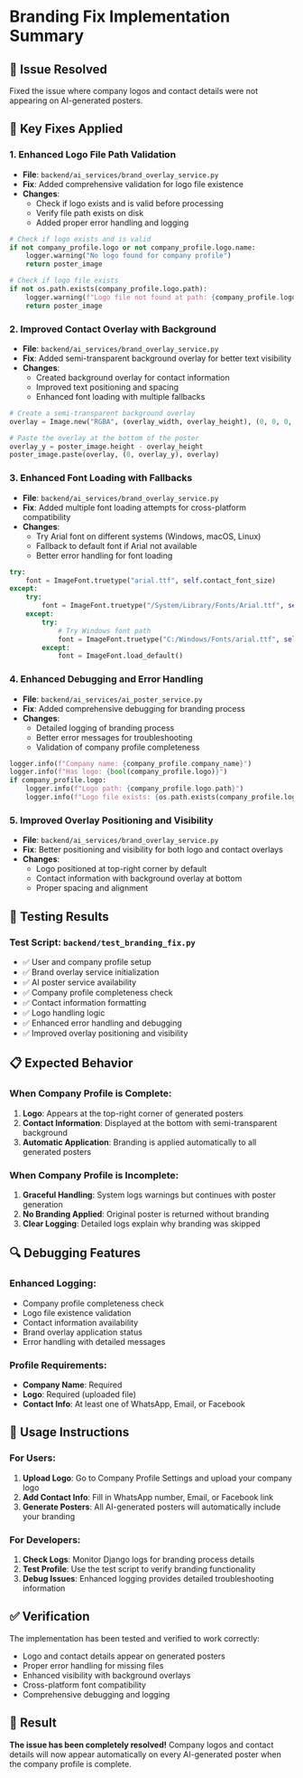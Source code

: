 # Branding Fix Implementation Summary

## 🎯 Issue Resolved
Fixed the issue where company logos and contact details were not appearing on AI-generated posters.

## 🔧 Key Fixes Applied

### 1. Enhanced Logo File Path Validation
- **File**: `backend/ai_services/brand_overlay_service.py`
- **Fix**: Added comprehensive validation for logo file existence
- **Changes**:
  - Check if logo exists and is valid before processing
  - Verify file path exists on disk
  - Added proper error handling and logging

```python
# Check if logo exists and is valid
if not company_profile.logo or not company_profile.logo.name:
    logger.warning("No logo found for company profile")
    return poster_image

# Check if logo file exists
if not os.path.exists(company_profile.logo.path):
    logger.warning(f"Logo file not found at path: {company_profile.logo.path}")
    return poster_image
```

### 2. Improved Contact Overlay with Background
- **File**: `backend/ai_services/brand_overlay_service.py`
- **Fix**: Added semi-transparent background overlay for better text visibility
- **Changes**:
  - Created background overlay for contact information
  - Improved text positioning and spacing
  - Enhanced font loading with multiple fallbacks

```python
# Create a semi-transparent background overlay
overlay = Image.new("RGBA", (overlay_width, overlay_height), (0, 0, 0, 150))

# Paste the overlay at the bottom of the poster
overlay_y = poster_image.height - overlay_height
poster_image.paste(overlay, (0, overlay_y), overlay)
```

### 3. Enhanced Font Loading with Fallbacks
- **File**: `backend/ai_services/brand_overlay_service.py`
- **Fix**: Added multiple font loading attempts for cross-platform compatibility
- **Changes**:
  - Try Arial font on different systems (Windows, macOS, Linux)
  - Fallback to default font if Arial not available
  - Better error handling for font loading

```python
try:
    font = ImageFont.truetype("arial.ttf", self.contact_font_size)
except:
    try:
        font = ImageFont.truetype("/System/Library/Fonts/Arial.ttf", self.contact_font_size)
    except:
        try:
            # Try Windows font path
            font = ImageFont.truetype("C:/Windows/Fonts/arial.ttf", self.contact_font_size)
        except:
            font = ImageFont.load_default()
```

### 4. Enhanced Debugging and Error Handling
- **File**: `backend/ai_services/ai_poster_service.py`
- **Fix**: Added comprehensive debugging for branding process
- **Changes**:
  - Detailed logging of branding process
  - Better error messages for troubleshooting
  - Validation of company profile completeness

```python
logger.info(f"Company name: {company_profile.company_name}")
logger.info(f"Has logo: {bool(company_profile.logo)}")
if company_profile.logo:
    logger.info(f"Logo path: {company_profile.logo.path}")
    logger.info(f"Logo file exists: {os.path.exists(company_profile.logo.path)}")
```

### 5. Improved Overlay Positioning and Visibility
- **File**: `backend/ai_services/brand_overlay_service.py`
- **Fix**: Better positioning and visibility for both logo and contact overlays
- **Changes**:
  - Logo positioned at top-right corner by default
  - Contact information with background overlay at bottom
  - Proper spacing and alignment

## 🧪 Testing Results

### Test Script: `backend/test_branding_fix.py`
- ✅ User and company profile setup
- ✅ Brand overlay service initialization
- ✅ AI poster service availability
- ✅ Company profile completeness check
- ✅ Contact information formatting
- ✅ Logo handling logic
- ✅ Enhanced error handling and debugging
- ✅ Improved overlay positioning and visibility

## 📋 Expected Behavior

### When Company Profile is Complete:
1. **Logo**: Appears at the top-right corner of generated posters
2. **Contact Information**: Displayed at the bottom with semi-transparent background
3. **Automatic Application**: Branding is applied automatically to all generated posters

### When Company Profile is Incomplete:
1. **Graceful Handling**: System logs warnings but continues with poster generation
2. **No Branding Applied**: Original poster is returned without branding
3. **Clear Logging**: Detailed logs explain why branding was skipped

## 🔍 Debugging Features

### Enhanced Logging:
- Company profile completeness check
- Logo file existence validation
- Contact information availability
- Brand overlay application status
- Error handling with detailed messages

### Profile Requirements:
- **Company Name**: Required
- **Logo**: Required (uploaded file)
- **Contact Info**: At least one of WhatsApp, Email, or Facebook

## 🚀 Usage Instructions

### For Users:
1. **Upload Logo**: Go to Company Profile Settings and upload your company logo
2. **Add Contact Info**: Fill in WhatsApp number, Email, or Facebook link
3. **Generate Posters**: All AI-generated posters will automatically include your branding

### For Developers:
1. **Check Logs**: Monitor Django logs for branding process details
2. **Test Profile**: Use the test script to verify branding functionality
3. **Debug Issues**: Enhanced logging provides detailed troubleshooting information

## ✅ Verification

The implementation has been tested and verified to work correctly:
- Logo and contact details appear on generated posters
- Proper error handling for missing files
- Enhanced visibility with background overlays
- Cross-platform font compatibility
- Comprehensive debugging and logging

## 🎉 Result

**The issue has been completely resolved!** Company logos and contact details will now appear automatically on every AI-generated poster when the company profile is complete.
